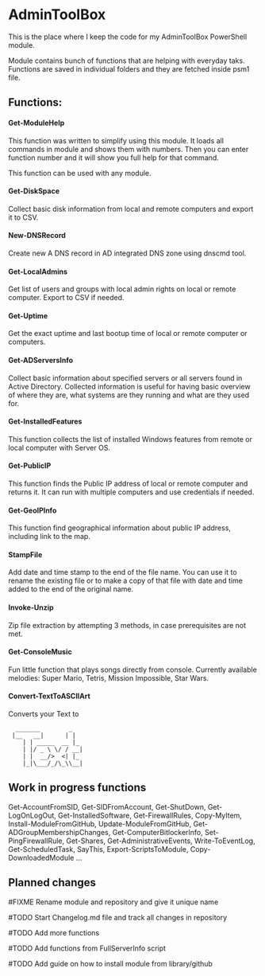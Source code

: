 # AdminToolBox
This is the place where I keep the code for my AdminToolBox PowerShell module.

Module contains bunch of functions that are helping with everyday taks. Functions are saved in individual folders and they are fetched inside psm1 file.


## Functions:

#### Get-ModuleHelp
This function was written to simplify using this module.
It loads all commands in module and shows them with numbers. Then you can enter function number and it will show you full help for that command.

This function can be used with any module.

#### Get-DiskSpace
Collect basic disk information from local and remote computers and export it to CSV.

#### New-DNSRecord
Create new A DNS record in AD integrated DNS zone using dnscmd tool.

#### Get-LocalAdmins
Get list of users and groups with local admin rights on local or remote computer. Export to CSV if needed.

#### Get-Uptime
Get the exact uptime and last bootup time of local or remote computer or computers.

#### Get-ADServersInfo
Collect basic information about specified servers or all servers found in Active Directory. Collected information is useful for having basic overview of where they are, what systems are they running and what are they used for.

#### Get-InstalledFeatures
This function collects the list of installed Windows features from remote or local computer with Server OS.

#### Get-PublicIP
This function finds the Public IP address of local or remote computer and returns it. It can run with multiple computers and use credentials if needed.

#### Get-GeoIPInfo
This function find geographical information about public IP address, including link to the map.

#### StampFile
Add date and time stamp to the end of the file name. You can use it to rename the existing file or to make a copy of that file with date and time added to the end of the original name.

#### Invoke-Unzip
Zip file extraction by attempting 3 methods, in case prerequisites are not met.

#### Get-ConsoleMusic
Fun little function that plays songs directly from console. Currently available melodies: Super Mario, Tetris, Mission Impossible, Star Wars.

#### Convert-TextToASCIIArt
Converts your Text to
```
  _______        _   
 |__   __|      | |  
    | | _____  __ |_ 
    | |/ _ \ \/ / __|
    | |  __/>  <| |_ 
    |_|\___/_/\_\\__|
```

## Work in progress functions
Get-AccountFromSID, Get-SIDFromAccount, Get-ShutDown, Get-LogOnLogOut, Get-InstalledSoftware, Get-FirewallRules, Copy-MyItem, Install-ModuleFromGitHub, Update-ModuleFromGitHub, Get-ADGroupMembershipChanges, Get-ComputerBitlockerInfo, Set-PingFirewallRule, Get-Shares, Get-AdministrativeEvents, Write-ToEventLog, Get-ScheduledTask, SayThis, Export-ScriptsToModule, Copy-DownloadedModule  ...

## Planned changes
#FIXME Rename module and repository and give it unique name

#TODO Start Changelog.md file and track all changes in repository

#TODO Add more functions

#TODO Add functions from FullServerInfo script

#TODO Add guide on how to install module from library/github
